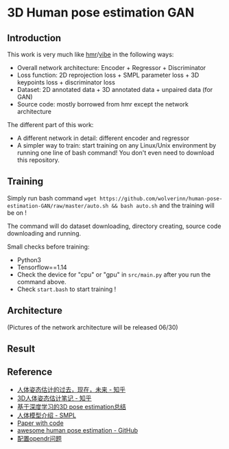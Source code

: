 # 3D Human pose estimation GAN

## Introduction

This work is very much like [hmr](https://github.com/akanazawa/hmr)/[vibe](https://github.com/mkocabas/VIBE) in the following ways:

- Overall network architecture: Encoder + Regressor + Discriminator
- Loss function: 2D reprojection loss + SMPL parameter loss + 3D keypoints loss + discriminator loss
- Dataset: 2D annotated data + 3D annotated data + unpaired data (for GAN)
- Source code: mostly borrowed from hmr except the network architecture

The different part of this work:

- A different network in detail: different encoder and regressor
- A simpler way to train: start training on any Linux/Unix environment by running one line of bash command! You don't even need to download this repository.

## Training

Simply run bash command ```wget https://github.com/wolverinn/human-pose-estimation-GAN/raw/master/auto.sh && bash auto.sh``` and the training will be on !

The command will do dataset downloading, directory creating, source code downloading and running.

Small checks before training:

- Python3
- Tensorflow==1.14
- Check the device for "cpu" or "gpu" in ```src/main.py``` after you run the command above.
- Check ```start.bash``` to start training !

## Architecture
(Pictures of the network architecture will be released 06/30)

## Result

## Reference
- [人体姿态估计的过去，现在，未来 - 知乎](https://zhuanlan.zhihu.com/p/85506259)
- [3D人体姿态估计笔记 - 知乎](https://zhuanlan.zhihu.com/p/113024569)
- [基于深度学习的3D pose estimation总结](https://ibz.bz/2019/05/04/729843.html)
- [人体模型介绍 - SMPL](https://mp.weixin.qq.com/s/RdxmOi75glQBKMhKD-APNg)
- [Paper with code](https://paperswithcode.com/task/3d-human-pose-estimation)
- [awesome human pose estimation - GitHub](https://github.com/cbsudux/awesome-human-pose-estimation)
- [配置opendr问题 ](https://www.jianshu.com/p/1b965fee1a35)
